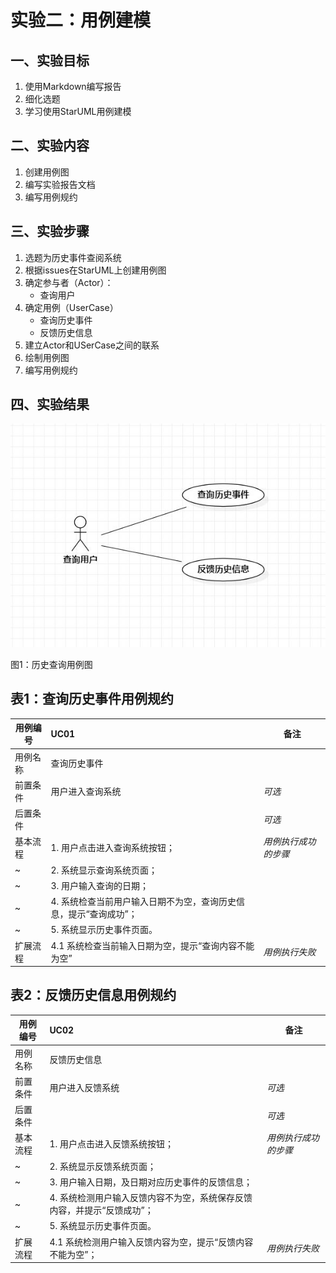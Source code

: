 # 实验二：用例建模

## 一、实验目标

1. 使用Markdown编写报告
2. 细化选题
3. 学习使用StarUML用例建模

## 二、实验内容

1. 创建用例图
2. 编写实验报告文档
3. 编写用例规约



## 三、实验步骤

1. 选题为历史事件查阅系统
2. 根据issues在StarUML上创建用例图
3. 确定参与者（Actor）：
   - 查询用户 
4. 确定用例（UserCase）
   - 查询历史事件
   - 反馈历史信息
5. 建立Actor和USerCase之间的联系
6. 绘制用例图
7. 编写用例规约

## 四、实验结果



![实验二用例图](./Lab2_UseCaseDiagram.jpg)



图1：历史查询用例图



## 表1：查询历史事件用例规约  

| 用例编号 | UC01                                                         | 备注                 |
| -------- | :----------------------------------------------------------- | -------------------- |
| 用例名称 | 查询历史事件                                                 |                      |
| 前置条件 | 用户进入查询系统                                             | *可选*               |
| 后置条件 |                                                              | *可选*               |
| 基本流程 | 1. 用户点击进入查询系统按钮；                                | *用例执行成功的步骤* |
| ~        | 2. 系统显示查询系统页面；                                    |                      |
| ~        | 3. 用户输入查询的日期；                                      |                      |
| ~        | 4. 系统检查当前用户输入日期不为空，查询历史信息，提示“查询成功”； |                      |
| ~        | 5. 系统显示历史事件页面。                                    |                      |
| 扩展流程 | 4.1 系统检查当前输入日期为空，提示“查询内容不能为空”         | *用例执行失败*       |

## 表2：反馈历史信息用例规约  

| 用例编号 | UC02                                                         | 备注                 |
| -------- | :----------------------------------------------------------- | -------------------- |
| 用例名称 | 反馈历史信息                                                 |                      |
| 前置条件 | 用户进入反馈系统                                             | *可选*               |
| 后置条件 |                                                              | *可选*               |
| 基本流程 | 1. 用户点击进入反馈系统按钮；                                | *用例执行成功的步骤* |
| ~        | 2. 系统显示反馈系统页面；                                    |                      |
| ~        | 3. 用户输入日期，及日期对应历史事件的反馈信息；              |                      |
| ~        | 4. 系统检测用户输入反馈内容不为空，系统保存反馈内容，并提示“反馈成功”； |                      |
| ~        | 5. 系统显示历史事件页面。                                    |                      |
| 扩展流程 | 4.1 系统检测用户输入反馈内容为空，提示“反馈内容不能为空”；   | *用例执行失败*       |